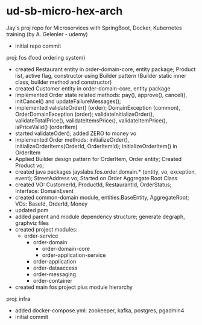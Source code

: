 # ud-sb-micro-hex-arch
Jay's proj repo for Microservices with SpringBoot, Docker, Kubernetes training (by A. Gelenler - udemy)

- initial repo commit

proj: fos (food ordering system)
- created Restaurant entity in order-domain-core, entity package; Product list, active flag, constructor using Builder pattern (Builder static inner class, builder method and constructor)
- created Customer entity in order-domain-core, entity package
- implemented Order state related methods: pay(), approve(), cancel(), initCancel() and updateFailureMessages(); 
- implemented validateOrder() (order); DomainException (common), OrderDomainException (order); validateInitializeOrder(), validateTotalPrice(), validateItemsPrice(), validateItemPrice(), isPriceValid() (orderItem)
- started validateOder(); added ZERO to money vo
- implemented Order methods: initializeOrder(), initializeOrderItems(OrderId, OrderItemId); initializeOrderItem() in OrderItem 
- Applied Builder design pattern for OrderItem, Order entity; Created Product vo;
- created java packages jayslabs.fos.order.domain.* (entity, vo, exception, event); StreetAddress vo; Started on Order Aggregate Root Class
- created VO: CustomerId, ProductId, RestaurantId, OrderStatus; Interface: DomainEvent
- created common-domain module, entities:BaseEntity, AggregateRoot; VOs: BaseId, OrderId, Money
- updated pom
- added parent and module dependency structure; generate degraph, graphviz files
- created project modules: 
  - order-service
    - order-domain 
      - order-domain-core
      - order-application-service
    - order-application
    - order-dataaccess
    - order-messaging
    - order-container
- created main fos project plus module hierarchy

proj: infra
- added docker-compose.yml: zookeeper, kafka, postgres, pgadmin4
- initial commit